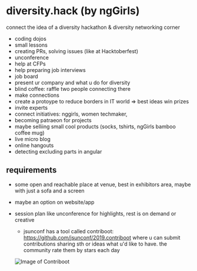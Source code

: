  # diversity.hack (by ngGirls)
connect the idea of a diversity hackathon & diversity networking corner


* coding dojos
* small lessons
* creating PRs, solving issues (like at Hacktoberfest)
* unconference
* help at CFPs
* help preparing job interviews
* job board
* present ur company and what u do for diversity
* blind coffee: raffle two people connecting there
* make connections
* create a protoype to reduce borders in IT world => best ideas win prizes
* invite experts
* connect initiatives: nggirls, women techmaker, 
* becoming patraeon for projects
* maybe selliing small cool products (socks, tshirts, ngGirls bamboo coffee mug)
* live micro blog
* online hangouts
* detecting excluding parts in angular

## requirements
- some open and reachable place at venue, best in exhibitors area, maybe with just a sofa and a screen
- maybe an option on website/app 
- session plan like unconference for highlights, rest is on demand or creative
  * jsunconf has a tool called contriboot: https://github.com/jsunconf/2019.contriboot where u can submit contributions sharing sth or ideas what u'd like to have. the community rate them by stars each day
  
  ![Image of Contriboot](https://pbs.twimg.com/media/Cgt2KVOW4AEOwi4.jpg)
